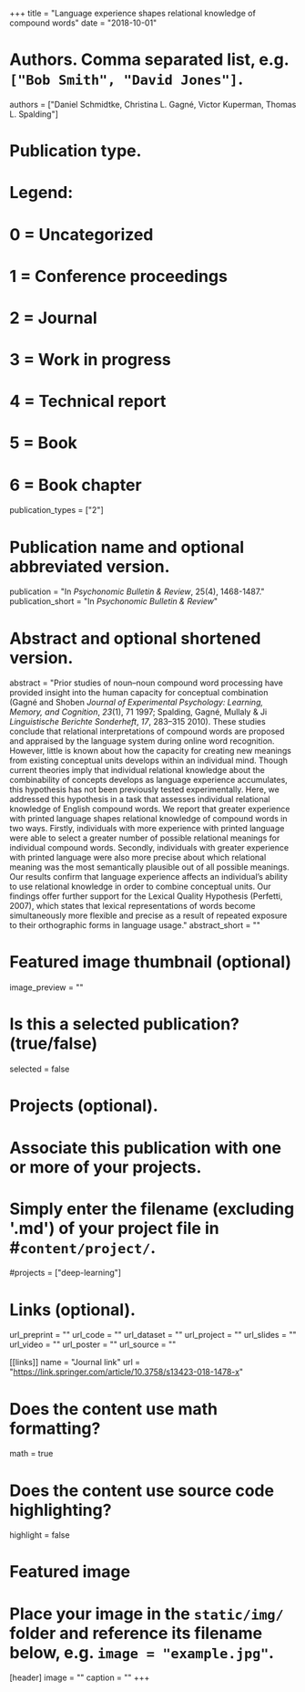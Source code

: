 +++
title = "Language experience shapes relational knowledge of compound words"
date = "2018-10-01"

# Authors. Comma separated list, e.g. `["Bob Smith", "David Jones"]`.
authors = ["Daniel Schmidtke, Christina L. Gagné, Victor Kuperman, Thomas L. Spalding"]

# Publication type.
# Legend:
# 0 = Uncategorized
# 1 = Conference proceedings
# 2 = Journal
# 3 = Work in progress
# 4 = Technical report
# 5 = Book
# 6 = Book chapter
publication_types = ["2"]

# Publication name and optional abbreviated version.
publication = "In *Psychonomic Bulletin & Review*, 25(4), 1468-1487."
publication_short = "In *Psychonomic Bulletin & Review*"

# Abstract and optional shortened version.
abstract = "Prior studies of noun–noun compound word processing have provided insight into the human capacity for conceptual combination (Gagné and Shoben *Journal of Experimental Psychology: Learning, Memory, and Cognition*, *23*(1), 71 1997; Spalding, Gagné, Mullaly & Ji *Linguistische Berichte Sonderheft*, *17*, 283–315 2010). These studies conclude that relational interpretations of compound words are proposed and appraised by the language system during online word recognition. However, little is known about how the capacity for creating new meanings from existing conceptual units develops within an individual mind. Though current theories imply that individual relational knowledge about the combinability of concepts develops as language experience accumulates, this hypothesis has not been previously tested experimentally. Here, we addressed this hypothesis in a task that assesses individual relational knowledge of English compound words. We report that greater experience with printed language shapes relational knowledge of compound words in two ways. Firstly, individuals with more experience with printed language were able to select a greater number of possible relational meanings for individual compound words. Secondly, individuals with greater experience with printed language were also more precise about which relational meaning was the most semantically plausible out of all possible meanings. Our results confirm that language experience affects an individual’s ability to use relational knowledge in order to combine conceptual units. Our findings offer further support for the Lexical Quality Hypothesis (Perfetti, 2007), which states that lexical representations of words become simultaneously more flexible and precise as a result of repeated exposure to their orthographic forms in language usage."
abstract_short = ""

# Featured image thumbnail (optional)
image_preview = ""

# Is this a selected publication? (true/false)
selected = false

# Projects (optional).
#   Associate this publication with one or more of your projects.
#   Simply enter the filename (excluding '.md') of your project file in #`content/project/`.
#projects = ["deep-learning"]

# Links (optional). 
url_preprint = ""
url_code = ""
url_dataset = ""
url_project = ""
url_slides = ""
url_video = ""
url_poster = ""
url_source = ""

[[links]]
name = "Journal link"
url = "https://link.springer.com/article/10.3758/s13423-018-1478-x"

# Does the content use math formatting?
math = true

# Does the content use source code highlighting?
highlight = false

# Featured image
# Place your image in the `static/img/` folder and reference its filename below, e.g. `image = "example.jpg"`.
[header]
image = ""
caption = ""
+++
